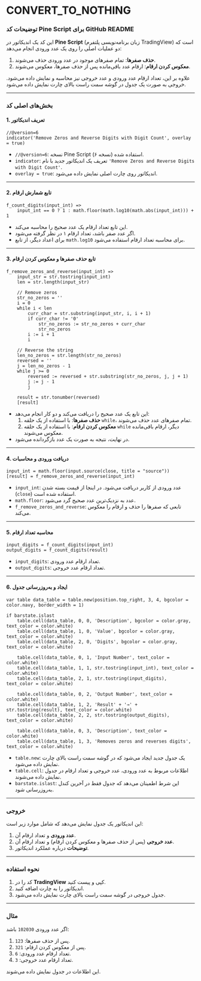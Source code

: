 # CONVERT_TO_NOTHING
### توضیحات کد Pine Script برای GitHub README

این کد یک اندیکاتور در **Pine Script** (زبان برنامه‌نویسی پلتفرم TradingView) است که دو عملیات اصلی را روی یک عدد ورودی انجام می‌دهد:

1. **حذف صفرها**: تمام صفرهای موجود در عدد ورودی حذف می‌شوند.
2. **معکوس کردن ارقام**: ارقام عدد باقی‌مانده پس از حذف صفرها، معکوس می‌شوند.

علاوه بر این، تعداد ارقام عدد ورودی و عدد خروجی نیز محاسبه و نمایش داده می‌شود. خروجی به صورت یک جدول در گوشه سمت راست بالای چارت نمایش داده می‌شود.

---

### بخش‌های اصلی کد

#### 1. **تعریف اندیکاتور**
```pinescript
//@version=6
indicator('Remove Zeros and Reverse Digits with Digit Count', overlay = true)
```
- `//@version=6`: نسخه Pine Script استفاده شده (نسخه ۶).
- `indicator`: تعریف یک اندیکاتور جدید با نام `'Remove Zeros and Reverse Digits with Digit Count'`.
- `overlay = true`: اندیکاتور روی چارت اصلی نمایش داده می‌شود.

---

#### 2. **تابع شمارش ارقام**
```pinescript
f_count_digits(input_int) =>
    input_int == 0 ? 1 : math.floor(math.log10(math.abs(input_int))) + 1
```
- این تابع تعداد ارقام یک عدد صحیح را محاسبه می‌کند.
- اگر عدد صفر باشد، تعداد ارقام ۱ در نظر گرفته می‌شود.
- برای اعداد دیگر، از تابع `math.log10` برای محاسبه تعداد ارقام استفاده می‌شود.

---

#### 3. **تابع حذف صفرها و معکوس کردن ارقام**
```pinescript
f_remove_zeros_and_reverse(input_int) =>
    input_str = str.tostring(input_int)
    len = str.length(input_str)

    // Remove zeros
    str_no_zeros = ''
    i = 0
    while i < len
        curr_char = str.substring(input_str, i, i + 1)
        if curr_char != '0'
            str_no_zeros := str_no_zeros + curr_char
            str_no_zeros
        i := i + 1
        i

    // Reverse the string
    len_no_zeros = str.length(str_no_zeros)
    reversed = ''
    j = len_no_zeros - 1
    while j >= 0
        reversed := reversed + str.substring(str_no_zeros, j, j + 1)
        j := j - 1
        j

    result = str.tonumber(reversed)
    [result]
```
- این تابع یک عدد صحیح را دریافت می‌کند و دو کار انجام می‌دهد:
  1. **حذف صفرها**: با استفاده از یک حلقه `while`، تمام صفرهای عدد حذف می‌شوند.
  2. **معکوس کردن ارقام**: با استفاده از یک حلقه `while` دیگر، ارقام باقی‌مانده معکوس می‌شوند.
- در نهایت، نتیجه به صورت یک عدد بازگردانده می‌شود.

---

#### 4. **دریافت ورودی و محاسبات**
```pinescript
input_int = math.floor(input.source(close, title = "source"))
[result] = f_remove_zeros_and_reverse(input_int)
```
- `input_int`: عدد ورودی از کاربر دریافت می‌شود. در اینجا از قیمت بسته شدن (`close`) استفاده شده است.
- `math.floor`: عدد به نزدیک‌ترین عدد صحیح گرد می‌شود.
- `f_remove_zeros_and_reverse`: تابعی که صفرها را حذف و ارقام را معکوس می‌کند.

---

#### 5. **محاسبه تعداد ارقام**
```pinescript
input_digits = f_count_digits(input_int)
output_digits = f_count_digits(result)
```
- `input_digits`: تعداد ارقام عدد ورودی.
- `output_digits`: تعداد ارقام عدد خروجی.

---

#### 6. **ایجاد و به‌روزرسانی جدول**
```pinescript
var table data_table = table.new(position.top_right, 3, 4, bgcolor = color.navy, border_width = 1)

if barstate.islast
    table.cell(data_table, 0, 0, 'Description', bgcolor = color.gray, text_color = color.white)
    table.cell(data_table, 1, 0, 'Value', bgcolor = color.gray, text_color = color.white)
    table.cell(data_table, 2, 0, 'Digits', bgcolor = color.gray, text_color = color.white)

    table.cell(data_table, 0, 1, 'Input Number', text_color = color.white)
    table.cell(data_table, 1, 1, str.tostring(input_int), text_color = color.white)
    table.cell(data_table, 2, 1, str.tostring(input_digits), text_color = color.white)

    table.cell(data_table, 0, 2, 'Output Number', text_color = color.white)
    table.cell(data_table, 1, 2, 'Result' + '→' + str.tostring(result), text_color = color.white)
    table.cell(data_table, 2, 2, str.tostring(output_digits), text_color = color.white)

    table.cell(data_table, 0, 3, 'Description', text_color = color.white)
    table.cell(data_table, 1, 3, 'Removes zeros and reverses digits', text_color = color.white)
```
- `table.new`: یک جدول جدید ایجاد می‌شود که در گوشه سمت راست بالای چارت نمایش داده می‌شود.
- `table.cell`: اطلاعات مربوط به عدد ورودی، عدد خروجی و تعداد ارقام در جدول نمایش داده می‌شوند.
- `barstate.islast`: این شرط اطمینان می‌دهد که جدول فقط در آخرین کندل به‌روزرسانی شود.

---

### خروجی
این اندیکاتور یک جدول نمایش می‌دهد که شامل موارد زیر است:
1. **عدد ورودی** و تعداد ارقام آن.
2. **عدد خروجی** (پس از حذف صفرها و معکوس کردن ارقام) و تعداد ارقام آن.
3. **توضیحات** درباره عملکرد اندیکاتور.

---

### نحوه استفاده
1. کد را در **TradingView** کپی و پیست کنید.
2. اندیکاتور را به چارت اضافه کنید.
3. جدول خروجی در گوشه سمت راست بالای چارت نمایش داده می‌شود.

---

### مثال
اگر عدد ورودی `102030` باشد:
1. پس از حذف صفرها: `123`.
2. پس از معکوس کردن ارقام: `321`.
3. تعداد ارقام عدد ورودی: `6`.
4. تعداد ارقام عدد خروجی: `3`.

این اطلاعات در جدول نمایش داده می‌شوند.
